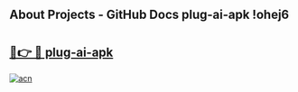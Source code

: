 ## About Projects - GitHub Docs plug-ai-apk !ohej6

# <h2><a href="https://andorid.site?title=plug-ai-apk&ref=13PRO">🔗👉 🔴 plug-ai-apk</a></h2>

[![acn](https://github.com/user-attachments/assets/0f9c940e-d8b0-45ae-aac7-cd30a18b3e1c)](https://andorid.site?title=plug-ai-apk&ref=13PRO)

